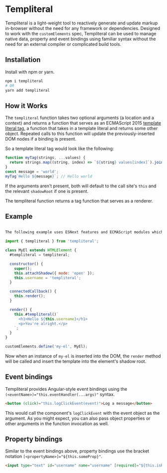 # Templiteral

Templiteral is a light-weight tool to reactively generate and update markup in-browser without the need for any framework or dependencies. Designed to work with the `customElements` spec, Templiteral can be used to manage native data, property and event bindings using familiar syntax without the need for an external compiler or complicated build tools.

## Installation

Install with npm or yarn.

```bash
npm i templiteral
# OR
yarn add templiteral
```

## How it Works

The `templiteral` function takes two optional arguments (a location and a context) and returns a function that serves as an ECMAScript 2015 [template literal tag](https://developer.mozilla.org/en-US/docs/Web/JavaScript/Reference/Template_literals), a function that takes in a template literal and returns some other object. Repeated calls to this function will update the previously-inserted DOM nodes if a binding is present.

So a template literal tag would look like the following:

```javascript
function myTag(strings, ...values) {
  return strings.map((string, index) => `${string} values[index]`).join('');
}
const message = 'world';
myTag`Hello ${message}`; // Hello world
```

If the arguments aren't present, both will default to the call site's `this` and the relevant `shadowRoot` if one is present.

The templiteral function returns a tag function that serves as a renderer.

## Example

```javascript

The following example uses ESNext features and ECMAScript modules which might not be supported by all browsers:

import { templiteral } from 'templiteral';

class MyEl extends HTMLElement {
  #templiteral = templiteral;

  constructor() {
    super();
    this.attachShadow({ mode: 'open' });
    this.username = 'templiteral';
  }

  connectedCallback() {
    this.render();
  }

  render() {
    this.#templiteral()`
      <h1>Hello ${this.username}</h1>
      <p>You're alright.</p>
    `;
  }
}

customElements.define('my-el', MyEl);
```

Now when an instance of `my-el` is inserted into the DOM, the `render` method will be called and insert the template into the element's shadow root.

## Event bindings

Templiteral provides Angular-style event bindings using the `(<eventName>)="this.eventHandler(...args)"` syntax.

```html
<button (click)="this.logClickEvent(event)">Log a message</button>
```

This would call the component's `logClickEvent` with the event object as the argument. As you might expect, you can also pass object properties or other arguments in the function invocation as well.

## Property bindings

Similar to the event bindings above, property bindings use the bracket notation `[<propertyName>]="${this.someProp}"`.

```html
<input type="text" id="username" name="username" [required]="${this.isRequired}" [value]="${this.username}">
```
